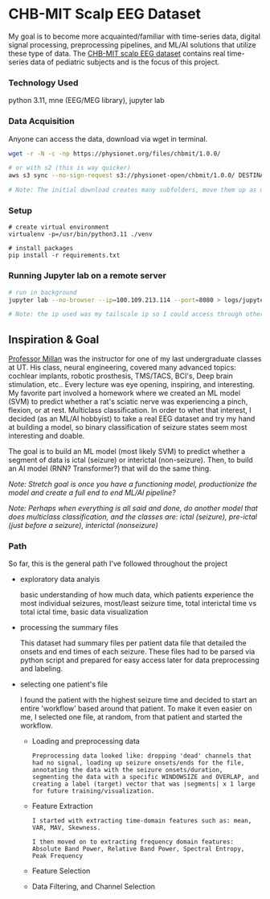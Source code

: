 # CHB-MIT Scalp EEG Dataset

My goal is to become more acquainted/familiar with time-series data, digital signal processing, preprocessing pipelines, and ML/AI solutions that utilize these type of data. The [CHB-MIT scalp EEG dataset](https://physionet.org/content/chbmit/1.0.0/) contains real time-series data of pediatric subjects and is the focus of this project.

### Technology Used

python 3.11, mne (EEG/MEG library), jupyter lab

### Data Acquisition

Anyone can access the data, download via wget in terminal. 
```bash
wget -r -N -c -np https://physionet.org/files/chbmit/1.0.0/

# or with s2 (this is way quicker)
aws s3 sync --no-sign-request s3://physionet-open/chbmit/1.0.0/ DESTINATION

# Note: The initial download creates many subfolders, move them up as many levels as you'd like
```

### Setup

```
# create virtual environment
virtualenv -p=/usr/bin/python3.11 ./venv

# install packages
pip install -r requirements.txt
```

### Running Jupyter lab on a remote server

```bash
# run in background
jupyter lab --no-browser --ip=100.109.213.114 --port=8080 > logs/jupyter.log 2>&1 &

# Note: the ip used was my tailscale ip so I could access through other machines on my tailscale network
```


## Inspiration & Goal

[Professor Millan](https://www.ece.utexas.edu/people/faculty/jose-del-r-millan) was the instructor for one of my last undergraduate classes at UT. His class, neural engineering, covered many advanced topics: cochlear implants, robotic prosthesis, TMS/TACS, BCI's, Deep brain stimulation, etc.. Every lecture was eye opening, inspiring, and interesting. My favorite part involved a homework where we created an ML model (SVM) to predict whether a rat's sciatic nerve was experiencing a pinch, flexion, or at rest. Multiclass classification. In order to whet that interest, I decided (as an ML/AI hobbyist) to take a real EEG dataset and try my hand at building a model, so binary classification of seizure states seem most interesting and doable.

The goal is to build an ML model (most likely SVM) to predict whether a segment of data is ictal (seizure) or interictal (non-seizure). Then, to build an AI model (RNN? Transformer?) that will do the same thing.

*Note: Stretch goal is once you have a functioning model, productionize the model and create a full end to end ML/AI pipeline?*

*Note: Perhaps when everything is all said and done, do another model that does multiclass classification, and the classes are: ictal (seizure), pre-ictal (just before a seizure), interictal (nonseizure)*

### Path

So far, this is the general path I've followed throughout the project

- exploratory data analyis

    basic understanding of how much data, which patients experience the most individual seizures, most/least seizure time, total interictal time vs total ictal time, basic data visualization

- processing the summary files

    This dataset had summary files per patient data file that detailed the onsets and end times of each seizure. These files had to be parsed via python script and prepared for easy access later for data preprocessing and labeling.

- selecting one patient's file

    I found the patient with the highest seizure time and decided to start an entire 'workflow' based around that patient. To make it even easier on me, I selected one file, at random, from that patient and started the workflow.

  - Loading and preprocessing data

        Preprocessing data looked like: dropping 'dead' channels that had no signal, loading up seizure onsets/ends for the file, annotating the data with the seizure onsets/duration, segmenting the data with a specific WINDOWSIZE and OVERLAP, and creating a label (target) vector that was |segments| x 1 large for future training/visualization.

  - Feature Extraction
 
        I started with extracting time-domain features such as: mean, VAR, MAV, Skewness.
 
        I then moved on to extracting frequency domain features: Absolute Band Power, Relative Band Power, Spectral Entropy, Peak Frequency

  - Feature Selection
 


  - Data Filtering, and Channel Selection








